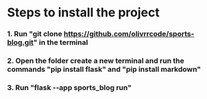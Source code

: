 # Steps to install the project

### 1. Run "git clone https://github.com/olivrrcode/sports-blog.git" in the terminal

### 2. Open the folder create a new terminal and run the commands "pip install flask" and "pip install markdown"

### 3. Run "flask --app sports_blog run"
